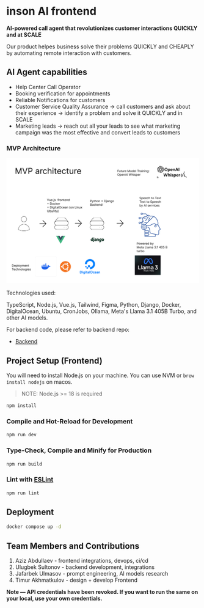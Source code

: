 # inson AI frontend

**AI-powered call agent that revolutionizes customer interactions QUICKLY and at SCALE**

Our product helpes business solve their problems QUICKLY and CHEAPLY by automating remote interaction with customers.

## AI Agent capabilities

- Help Center Call Operator 
- Booking verification for appointments
- Reliable Notifications for customers
- Customer Service Quality Assurance -> call customers and ask about their experience -> identify a problem and solve it QUICKLY and in SCALE
- Marketing leads -> reach out all your leads to see what marketing campaign was the most effective and convert leads to customers


### MVP Architecture

![](https://github.com/azyzz228/insonai-front/blob/main/assets/diagram.png)


Technologies used:

TypeScript, Node.js, Vue.js, Tailwind, Figma, Python, Django, Docker, DigitalOcean, Ubuntu, CronJobs, Ollama, Meta's Llama 3.1 405B Turbo, and other AI models.


For backend code, please refer to backend repo: 

* [Backend](https://github.com/azyzz228/insonai-back)


## Project Setup (Frontend)

You will need to install Node.js on your machine. You can use NVM or `brew install nodejs` on macos.

> NOTE: Node.js >= 18 is required


```sh
npm install
```

### Compile and Hot-Reload for Development

```sh
npm run dev
```

### Type-Check, Compile and Minify for Production

```sh
npm run build
```

### Lint with [ESLint](https://eslint.org/)

```sh
npm run lint


```
## Deployment

```sh
docker compose up -d
```

## Team Members and Contributions

1. Aziz Abdullaev - frontend integrations, devops, ci/cd
2. Ulugbek Sultonov - backend development, integrations
3. Jafarbek Ulmasov - prompt engineering, AI models research
4. Timur Akhmatkulov - design + develop Frontend


**Note — API credentials have been revoked. If you want to run the same on your local, use your own credentials.**

